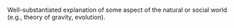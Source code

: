 Well-substantiated explanation of some aspect of the natural or social world (e.g., theory of gravity, evolution).
